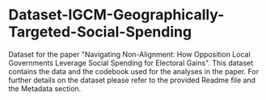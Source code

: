 # Dataset-IGCM-Geographically-Targeted-Social-Spending
Dataset for the paper "Navigating Non-Alignment: How Opposition Local Governments Leverage Social Spending for Electoral Gains". This dataset contains the data and the codebook used for the analyses in the paper. For further details on the dataset please refer to the provided Readme file and the Metadata section.

